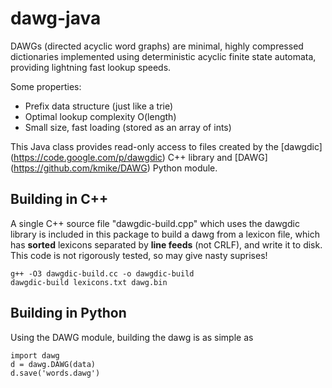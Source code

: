 dawg-java
=========

DAWGs (directed acyclic word graphs) are minimal, highly compressed dictionaries implemented using deterministic acyclic finite state automata, providing lightning fast lookup speeds.

Some properties:
- Prefix data structure (just like a trie)
- Optimal lookup complexity O(length)
- Small size, fast loading (stored as an array of ints)

This Java class provides read-only access to files created by the [dawgdic] (https://code.google.com/p/dawgdic) C++ library and [DAWG] (https://github.com/kmike/DAWG) Python module.

Building in C++
---------------
A single C++ source file "dawgdic-build.cpp" which uses the dawgdic library is included in this package to build a dawg from a lexicon file, which has **sorted** lexicons separated by **line feeds** (not CRLF), and write it to disk. This code is not rigorously tested, so may give nasty suprises!

	g++ -O3 dawgdic-build.cc -o dawgdic-build
	dawgdic-build lexicons.txt dawg.bin


Building in Python
------------------
Using the DAWG module, building the dawg is as simple as

	import dawg
	d = dawg.DAWG(data)
	d.save('words.dawg')
